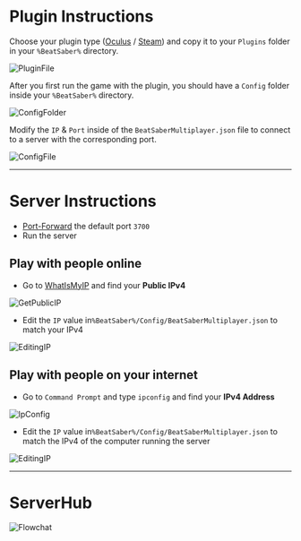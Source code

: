 # Plugin Instructions
Choose your plugin type ([Oculus](https://github.com/andruzzzhka/BeatSaberMultiplayer/releases/download/0.4.3.0/BeatSaberMultiplayer-Oculus.zip) / [Steam](https://github.com/andruzzzhka/BeatSaberMultiplayer/releases/download/0.4.3.0/BeatSaberMultiplayer-Steam.zip)) and copy it to your `Plugins` folder in your `%BeatSaber%` directory.

![PluginFile](https://i.imgur.com/80NKsGq.png)

After you first run the game with the plugin, you should have a `Config` folder inside your `%BeatSaber%` directory.

![ConfigFolder](https://i.imgur.com/WACzxZr.png)

Modify the `IP` & `Port` inside of the `BeatSaberMultiplayer.json` file to connect to a server with the corresponding port.

![ConfigFile](https://i.imgur.com/98ojeTX.png)

----
# Server Instructions
- [Port-Forward](https://portforward.com/) the default port `3700`
- Run the server
## Play with people online
- Go to [WhatIsMyIP](https://www.whatismyip.com/) and find your **Public IPv4**

![GetPublicIP](https://i.imgur.com/jNjvmIQ.png)
- Edit the `IP` value in`%BeatSaber%/Config/BeatSaberMultiplayer.json` to match your IPv4

![EditingIP](https://i.imgur.com/XLYT4tV.png)
## Play with people on your internet
- Go to `Command Prompt` and type `ipconfig` and find your **IPv4 Address**

![IpConfig](https://techsupportpro.uk/wp-content/uploads/2016/09/ipconfig-1.png)
- Edit the `IP` value in`%BeatSaber%/Config/BeatSaberMultiplayer.json` to match the IPv4 of the computer running the server

![EditingIP](https://i.imgur.com/Qlwnyip.png)

----
# ServerHub
![Flowchat](https://i.imgur.com/hCXfw1j.png)
